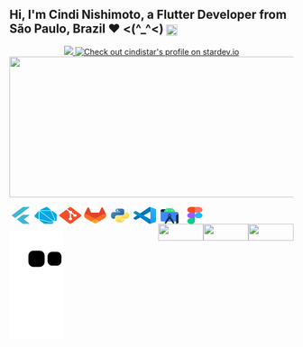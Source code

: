 
## Hi, I'm Cindi Nishimoto, a Flutter Developer from São Paulo, Brazil ❤️ <(^_^<) <img align="center" src="https://user-images.githubusercontent.com/45148915/150196899-7ec7aadb-d28c-4aa8-abf1-44a81b82fb0d.png" width="20"  height="20" /> </h1> 

 <div align="center">
  <a href="https://github.com/cindistar">
  <img height="150em" src="https://github-readme-stats.vercel.app/api?username=cindistar&$show_icons=true&include_all_commits=true&count_private=true&theme=buefy"/>
   <a href="https://stardev.io/developers/cindistar"><img  height="150em" alt="Check out cindistar&apos;s profile on stardev.io" src="https://stardev.io/developers/cindistar/badge/languages/locality.svg" /></a>
</div>

 <img align="center" width="1400" height="250" src="https://images-wixmp-ed30a86b8c4ca887773594c2.wixmp.com/f/acc61cf8-610e-4165-b22e-327c0f54351b/dapf4cy-e186a848-92f3-4e18-8b41-601f63c6654a.gif?token=eyJ0eXAiOiJKV1QiLCJhbGciOiJIUzI1NiJ9.eyJzdWIiOiJ1cm46YXBwOjdlMGQxODg5ODIyNjQzNzNhNWYwZDQxNWVhMGQyNmUwIiwiaXNzIjoidXJuOmFwcDo3ZTBkMTg4OTgyMjY0MzczYTVmMGQ0MTVlYTBkMjZlMCIsIm9iaiI6W1t7InBhdGgiOiJcL2ZcL2FjYzYxY2Y4LTYxMGUtNDE2NS1iMjJlLTMyN2MwZjU0MzUxYlwvZGFwZjRjeS1lMTg2YTg0OC05MmYzLTRlMTgtOGI0MS02MDFmNjNjNjY1NGEuZ2lmIn1dXSwiYXVkIjpbInVybjpzZXJ2aWNlOmZpbGUuZG93bmxvYWQiXX0.PSrTo4uI3DRN5fFQSNdifSnyzlMyp9Ygklc0CFYTG5M">

<div style="display: inline_block"><br>
  <img align="center" alt="Cindi-Js" height="30" width="40" src="https://raw.githubusercontent.com/devicons/devicon/master/icons/flutter/flutter-plain.svg">
  <img align="center" alt="Cindi-Ts" height="30" width="40" src="https://raw.githubusercontent.com/devicons/devicon/master/icons/dart/dart-plain.svg">
  <img align="center" alt="Cindi-Git" height="30" width="40" src="https://raw.githubusercontent.com/devicons/devicon/master/icons/git/git-original.svg">
  <img align="center" alt="Cindi-GitLab" height="30" width="40" src="https://raw.githubusercontent.com/devicons/devicon/master/icons/gitlab/gitlab-original.svg">
  <img align="center" alt="Cindi-Python" height="30" width="40" src="https://raw.githubusercontent.com/devicons/devicon/master/icons/python/python-original.svg">
  <img align="center" alt="Cindi-VSCode" height="30" width="40" src="https://raw.githubusercontent.com/devicons/devicon/master/icons/vscode/vscode-original.svg">
  <img align="center" alt="Cindi-AStudio" height="30" width="40" src="https://raw.githubusercontent.com/devicons/devicon/master/icons/androidstudio/androidstudio-original.svg">
  <img align="center" alt="Cindi-Figma" height="30" width="40" src="https://raw.githubusercontent.com/devicons/devicon/master/icons/figma/figma-original.svg">
  &nbsp; &nbsp; &nbsp; &nbsp; &nbsp; &nbsp; &nbsp; &nbsp; &nbsp; &nbsp; &nbsp; &nbsp; &nbsp; &nbsp; &nbsp; &nbsp; &nbsp; &nbsp; 
  <a href="https://www.linkedin.com/in/cindinishimoto" target="_blank"><img align="right" height="30" width="80" src="https://img.shields.io/badge/-LinkedIn-%230077B5?style=for-the-badge&logo=linkedin&logoColor=white" target="_blank"></a>
  <a href="https://www.codewars.com/users/cindi_nishi" target="_blank"><img align="right" height="30" width="80" src="https://img.shields.io/badge/-Code Wars-%23E4405F?style=for-the-badge&logo=codewars&logoColor=white" target="_blank"></a>
  <a href = "mailto:cindi_nishi@hotmail.com"><img align="right" height="30" width="80" src="https://img.shields.io/badge/-Hotmail-%23333?style=for-the-badge&logo=gmail&logoColor=white" target="_blank"></a>
  
![Snake animation](https://github.com/cindistar/cindistar/blob/output/github-contribution-grid-snake.svg)
